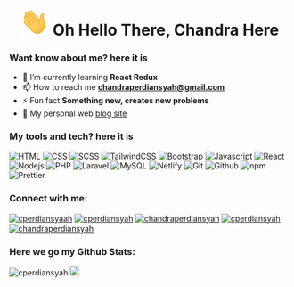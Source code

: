 <h1 align="center">
    <img src="https://raw.githubusercontent.com/ABSphreak/ABSphreak/master/gifs/Hi.gif" height="50" style='!important; object-fit:contain'> 
    Oh Hello There, Chandra Here
    </h1>

<!--
**cperdiansyah/cperdiansyah** is a ✨ _special_ ✨ repository because its `README.md` (this file) appears on your GitHub profile.

Here are some ideas to get you started:

- 🔭 I’m currently working on ...
- 🌱 I’m currently learning ...
- 👯 I’m looking to collaborate on ...
- 🤔 I’m looking for help with ...
- 💬 Ask me about ...
- 📫 How to reach me: ...
- 😄 Pronouns: ...
- ⚡ Fun fact: ...
-->

### Want know about me? here it is

- 🌱 I’m currently learning **React Redux**
- 📫 How to reach me **chandraperdiansyah@gmail.com**
- ⚡ Fun fact **Something new, creates new problems**
- 👋 My personal web [blog site](https://medium.com/@cperdiansyah)

### My tools and tech? here it is

<p>
    <img alt="HTML" src="https://img.shields.io/badge/HTML5-E34F26?style=flat-squarefor-the-badge&logo=html5&logoColor=white"/> 
    <img alt="CSS" src="https://img.shields.io/badge/CSS3-1572B6?style=flat-squarefor-the-badge&logo=css3&logoColor=white"/>
    <img alt="SCSS" src="https://img.shields.io/badge/Sass-CC6699?style=flat-squarefor-the-badge&logo=sass&logoColor=white"/>
    <img alt="TailwindCSS" src="https://img.shields.io/badge/Tailwind_CSS-38B2AC?style=flat-squarefor-the-badge&logo=tailwind-css&logoColor=white"/>
     <img alt="Bootstrap" src="https://img.shields.io/badge/Bootstrap-563D7C?style=flat-square&logo=bootstrap&logoColor=white"/>
    <img alt="Javascript" src="https://img.shields.io/badge/JavaScript-323330?style=flat-square&for-the-badge&logo=javascript&logoColor=F7DF1"/>
    <img alt="React" src="https://img.shields.io/badge/React-20232A?style=flat-squarefor-the-badge&logo=react&logoColor=61DAFB"/>
    <img alt="Nodejs" src="https://img.shields.io/badge/Node.js-43853D?style=flat-square&logo=node.js&logoColor=white"/>
    <img alt="PHP" src="https://img.shields.io/badge/PHP-777BB4?style=flat-square&for-the-badge&logo=php&logoColor=white"/>
    <img alt="Laravel" src="https://img.shields.io/badge/Laravel-FF2D20?style=flat-square&logo=laravel&logoColor=white"/>
    <img alt="MySQL" src="https://img.shields.io/badge/MySQL-00000F?style=flat-square&logo=mysql&logoColor=white"/>
    <img alt="Netlify" src="https://img.shields.io/badge/Netlify-00C7B7?style=flat-square&logo=netlify&logoColor=white"/>
    <img alt="Git" src="https://img.shields.io/badge/-Git-F05032?style=flat-square&logo=git&logoColor=white" />
    <img alt="Github" src="https://img.shields.io/badge/-Github-2088FF?style=flat-square&logo=github&logoColor=white" />
    <img alt="npm" src="https://img.shields.io/badge/-NPM-CB3837?style=flat-square&logo=npm&logoColor=white" />
    <img alt="Prettier" src="https://img.shields.io/badge/-Prettier-F7B93E?style=flat-square&logo=prettier&logoColor=white" />
</p>

### Connect with me:

<p align="left">
    <a href="https://twitter.com/cperdiansyaah" target="blank"><img align="center" src="https://cdn.jsdelivr.net/npm/simple-icons@3.0.1/icons/twitter.svg" alt="cperdiansyaah" height="30" width="30" /></a>
    <a href="https://linkedin.com/in/cperdiansyah" target="blank"><img align="center" src="https://cdn.jsdelivr.net/npm/simple-icons@3.0.1/icons/linkedin.svg" alt="cperdiansyah" height="30" width="30" /></a>
    <a href="https://fb.com/chandra.perdiansyah" target="blank"><img align="center" src="https://cdn.jsdelivr.net/npm/simple-icons@3.0.1/icons/facebook.svg" alt="chandraperdiansyah" height="30" width="30" /></a>
    <a href="https://instagram.com/cperdiansyah" target="blank"><img align="center" src="https://cdn.jsdelivr.net/npm/simple-icons@3.0.1/icons/instagram.svg" alt="cperdiansyah" height="30" width="30" /></a>  
    <a href="https://www.codewars.com/users/cperdiansyah" target="blank"><img align="center" src="https://cdn.jsdelivr.net/npm/simple-icons@3.0.1/icons/codewars.svg" alt="chandraperdiansyah" height="30" width="30" /></a>
</p>

### Here we go my Github Stats:

<p>
<img src="https://github-readme-stats.vercel.app/api?username=cperdiansyah&show_icons=true&theme=vue-dark&border_radius=15 " alt="cperdiansyah" />
<img src = "https://github-readme-stats.vercel.app/api/top-langs/?username=cperdiansyah&show_icons=true&hide=css,html&theme=vue-dark&border_radius=15">
</p>
